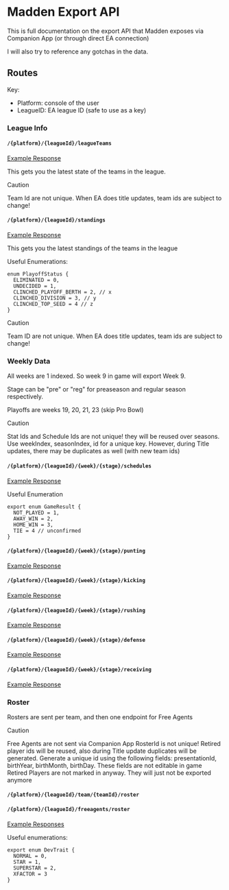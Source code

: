 # Madden Export API

This is full documentation on the export API that Madden exposes via Companion App (or through direct EA connection)

I will also try to reference any gotchas in the data. 

## Routes

Key:
- Platform: console of the user
- LeagueID: EA league ID (safe to use as a key)

### League Info

#### `/{platform}/{leagueId}/leagueTeams`

[Example Response](./api_data/pc_2890093_leagueTeams.json)

This gets you the latest state of the teams in the league. 

> [!CAUTION]
> Team Id are not unique. When EA does title updates, team ids are subject to change!

#### `/{platform}/{leagueId}/standings`

[Example Response](./api_data/pc_2890093_standings.json)

This gets you the latest standings of the teams in the league

Useful Enumerations:

```
enum PlayoffStatus {
  ELIMINATED = 0,
  UNDECIDED = 1,
  CLINCHED_PLAYOFF_BERTH = 2, // x
  CLINCHED_DIVISION = 3, // y
  CLINCHED_TOP_SEED = 4 // z
}
```
> [!CAUTION]
> Team ID are not unique. When EA does title updates, team ids are subject to change!

### Weekly Data

All weeks are 1 indexed. So week 9 in game will export Week 9. 

Stage can be "pre" or "reg" for preaseason and regular season respectively.

Playoffs are weeks 19, 20, 21, 23 (skip Pro Bowl)

> [!CAUTION]
> Stat Ids and Schedule Ids are not unique! they will be reused over seasons. Use weekIndex, seasonIndex, id for a unique key. However, during Title updates, there may be duplicates as well (with new team ids)

#### `/{platform}/{leagueId}/{week}/{stage}/schedules`

[Example Response](./api_data/pc_2890093_week1_1_schedules.json)

Useful Enumeration

```
export enum GameResult {
  NOT_PLAYED = 1,
  AWAY_WIN = 2,
  HOME_WIN = 3,
  TIE = 4 // unconfirmed
}
```


#### `/{platform}/{leagueId}/{week}/{stage}/punting`

[Example Response](./api_data/pc_2890093_week1_1_punting.json)


#### `/{platform}/{leagueId}/{week}/{stage}/kicking`

[Example Response](./api_data/pc_2890093_week1_1_kicking.json)


#### `/{platform}/{leagueId}/{week}/{stage}/rushing`

[Example Response](./api_data/pc_2890093_week1_1_rushing.json)


#### `/{platform}/{leagueId}/{week}/{stage}/defense`

[Example Response](./api_data/pc_2890093_week1_1_defense.json)


#### `/{platform}/{leagueId}/{week}/{stage}/receiving`

[Example Response](./api_data/pc_2890093_week1_1_receiving.json)


### Roster

Rosters are sent per team, and then one endpoint for Free Agents

> [!CAUTION]
> Free Agents are not sent via Companion App
> RosterId is not unique! Retired player ids will be reused, also during Title update duplicates will be generated. Generate a unique id using the following fields: presentationId, birthYear, birthMonth, birthDay. These fields are not editable in game
> Retired Players are not marked in anyway. They will just not be exported anymore

#### `/{platform}/{leagueId}/team/{teamId}/roster`
#### `/{platform}/{leagueId}/freeagents/roster`

[Example Responses](./api_data/team_data)

Useful enumerations:
```
export enum DevTrait {
  NORMAL = 0,
  STAR = 1,
  SUPERSTAR = 2,
  XFACTOR = 3
}
```

